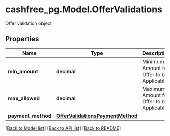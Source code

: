 # cashfree_pg.Model.OfferValidations
Offer validation object

## Properties

Name | Type | Description | Notes
------------ | ------------- | ------------- | -------------
**min_amount** | **decimal** | Minimum Amount for Offer to be Applicable | [optional] 
**max_allowed** | **decimal** | Maximum Amount for Offer to be Applicable | 
**payment_method** | [**OfferValidationsPaymentMethod**](OfferValidationsPaymentMethod.md) |  | 

[[Back to Model list]](../README.md#documentation-for-models) [[Back to API list]](../README.md#documentation-for-api-endpoints) [[Back to README]](../README.md)


